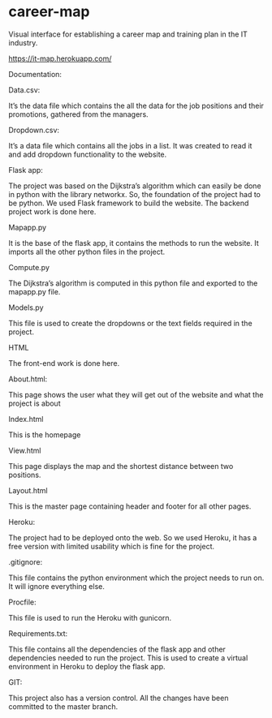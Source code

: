 # career-map
Visual interface for establishing a career map and training plan in the IT industry.

https://it-map.herokuapp.com/


Documentation:

Data.csv: 

It’s the data file which contains the all the data for the job positions and their promotions, gathered from the managers. 

Dropdown.csv:

It’s a data file which contains all the jobs in a list. It was created to read it and add dropdown functionality to the website.

Flask app:

The project was based on the Dijkstra’s algorithm which can easily be done in python with the library networkx. So, the foundation of the project had to be python. We used Flask framework to build the website. The backend project work is done here.

Mapapp.py

It is the base of the flask app, it contains the methods to run the website. It imports all the other python files in the project. 

Compute.py

The Dijkstra’s algorithm is computed in this python file and exported to the mapapp.py file.

Models.py

This file is used to create the dropdowns or the text fields required in the project.

HTML

The front-end work is done here.

About.html:

This page shows the user what they will get out of the website and what the project is about

Index.html

This is the homepage

View.html

This page displays the map and the shortest distance between two positions.

Layout.html

This is the master page containing header and footer for all other pages.

Heroku:

The project had to be deployed onto the web. So we used Heroku, it has a free version with limited usability which is fine for the project.

.gitignore:

This file contains the python environment which the project needs to run on. It will ignore everything else.

Procfile:

This file is used to run the Heroku with gunicorn.

Requirements.txt:

This file contains all the dependencies of the flask app and other dependencies needed to run the project. This is used to create a virtual environment in Heroku to deploy the flask app. 

GIT:

This project also has a version control. All the changes have been committed to the master branch. 
